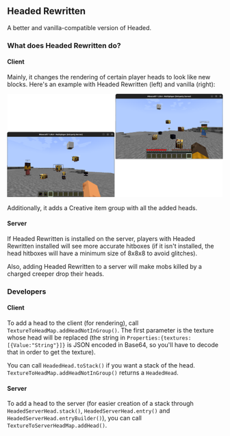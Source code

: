 ## Headed Rewritten
A better and vanilla-compatible version of Headed.

### What does Headed Rewritten do?
#### Client
Mainly, it changes the rendering of certain player heads to look like new blocks. Here's an example with Headed Rewritten (left) and vanilla (right):

![Headed Rewritten (left) and vanilla Minecraft (right)](comparison.png)

Additionally, it adds a Creative item group with all the added heads.

#### Server
If Headed Rewritten is installed on the server, players with Headed Rewritten installed will see more accurate hitboxes (if it isn't installed, the head hitboxes will have a minimum size of 8x8x8 to avoid glitches).

Also, adding Headed Rewritten to a server will make mobs killed by a charged creeper drop their heads.

### Developers
#### Client
To add a head to the client (for rendering), call `TextureToHeadMap.addHeadNotInGroup()`. The first parameter is the texture whose head will be replaced (the string in `Properties:{textures:[{Value:"String"}]}` is JSON encoded in Base64, so you'll have to decode that in order to get the texture).

You can call `HeadedHead.toStack()` if you want a stack of the head. `TextureToHeadMap.addHeadNotInGroup()` returns a `HeadedHead`.

#### Server
To add a head to the server (for easier creation of a stack through `HeadedServerHead.stack()`, `HeadedServerHead.entry()` and `HeadedServerHead.entryBuilder()`), you can call `TextureToServerHeadMap.addHead()`.